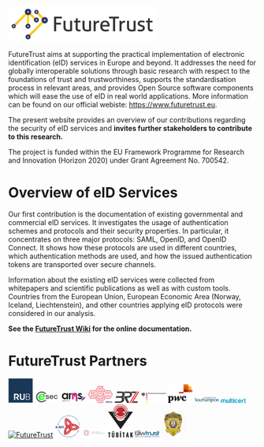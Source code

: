 <img src="https://github.com/RUB-NDS/FutureTrust/blob/master/images/futuretrust.jpg" width="300" alt="FutureTrust">

FutureTrust aims at supporting the practical implementation of electronic identification (eID) services in Europe and beyond. It addresses the need for globally interoperable solutions through basic research with respect to the foundations of trust and trustworthiness, supports the standardisation process in relevant areas, and provides Open Source software components which will ease the use of eID in real world applications. More information can be found on our official webiste: https://www.futuretrust.eu.

The present website provides an overview of our contributions regarding the security of eID services and **invites further stakeholders to contribute to this research.** 

The project is funded within the EU Framework Programme for Research and Innovation (Horizon 2020) under Grant Agreement No. 700542.


# Overview of eID Services

Our first contribution is the documentation of existing governmental and commercial eID services. It investigates the usage of authentication schemes and protocols and their security properties. In particular, it concentrates on three major protocols: SAML, OpenID, and OpenID Connect. It shows how these protocols are used in different countries, which authentication methods are used, and how the issued authentication tokens are transported over secure channels.

Information about the existing eID services were collected from whitepapers and scientific publications as well as with custom tools. Countries from the European Union, European Economic Area (Norway, Iceland, Liechtenstein), and other countries applying eID protocols were considered in our analysis.

**See the [FutureTrust Wiki](https://github.com/RUB-NDS/FutureTrust/wiki) for the online documentation.**

# FutureTrust Partners

<a href="https://www.ruhr-uni-bochum.de" target="_blank"><img src="https://github.com/RUB-NDS/FutureTrust/blob/master/images/rub.png" width="50" alt="FutureTrust"></a>
<a href="https://www.ecsec.de/startseite/" target="_blank"><img src="https://github.com/RUB-NDS/FutureTrust/blob/master/images/ecsec.png" width="50" alt="FutureTrust"></a>
<a href="https://www.arhs-group.com/" target="_blank"><img src="https://github.com/RUB-NDS/FutureTrust/blob/master/images/arhs.png" width="50" alt="FutureTrust"></a>
<a href="https://www.eema.org/" target="_blank"><img src="https://github.com/RUB-NDS/FutureTrust/blob/master/images/eema.png" width="50" alt="FutureTrust"></a>
<a href="https://en.brz.gv.at/" target="_blank"><img src="https://github.com/RUB-NDS/FutureTrust/blob/master/images/brz.png" width="50" alt="FutureTrust"></a>
<a href="https://www.bva.bund.de/DE/Home/home_node.html" target="_blank"><img src="https://github.com/RUB-NDS/FutureTrust/blob/master/images/bva.png" width="50" alt="FutureTrust"></a>
<a href="https://www.pwc.com/" target="_blank"><img src="https://github.com/RUB-NDS/FutureTrust/blob/master/images/pwc.png" width="50" alt="FutureTrust"></a>
<a href="https://www.southampton.ac.uk/" target="_blank"><img src="https://github.com/RUB-NDS/FutureTrust/blob/master/images/soton.png" width="50" alt="FutureTrust"></a>
<a href="https://www.multicert.com/en/" target="_blank"><img src="https://github.com/RUB-NDS/FutureTrust/blob/master/images/multicert.png" width="50" alt="FutureTrust"></a>
<a href="" target="_blank"><img src="https://github.com/RUB-NDS/FutureTrust/blob/master/images/trustable.png" width="50" alt="FutureTrust"></a>
<a href="https://www.a-sit.at/" target="_blank"><img src="https://github.com/RUB-NDS/FutureTrust/blob/master/images/asit.png" width="50" alt="FutureTrust"></a>
<a href="https://sda.gov.ge/?lang=en" target="_blank"><img src="https://github.com/RUB-NDS/FutureTrust/blob/master/images/psda.jpg" width="50" alt="FutureTrust"></a>
<a href="https://www.tubitak.gov.tr/en" target="_blank"><img src="https://github.com/RUB-NDS/FutureTrust/blob/master/images/tubitak.png" width="50" alt="FutureTrust"></a>
<a href="https://www.lawtrust.co.za/" target="_blank"><img src="https://github.com/RUB-NDS/FutureTrust/blob/master/images/lawtrust.jpg" width="50" alt="FutureTrust"></a>
<a href="http://www.mup.gov.rs/wps/portal/en" target="_blank"><img src="https://github.com/RUB-NDS/FutureTrust/blob/master/images/mup.png" width="50" alt="FutureTrust"></a>
